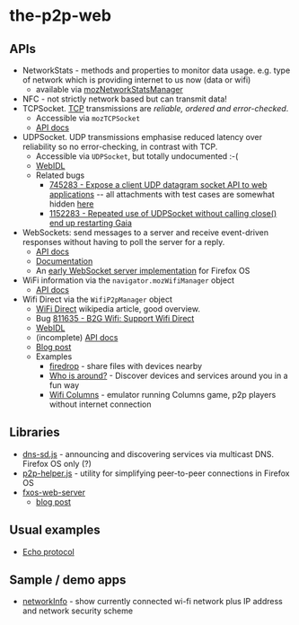 # the-p2p-web

## APIs

* NetworkStats - methods and properties to monitor data usage. e.g. type of network which is providing internet to us now (data or wifi)
  * available via [mozNetworkStatsManager](https://developer.mozilla.org/en-US/docs/Web/API/window/navigator/mozNetworkStats)
* NFC - not strictly network based but can transmit data!
* TCPSocket. [TCP](http://en.wikipedia.org/wiki/Transmission_Control_Protocol) transmissions are *reliable, ordered and error-checked*.
  * Accessible via `mozTCPSocket`
  * [API docs](https://developer.mozilla.org/en-US/docs/Web/API/TCPSocket)
* UDPSocket. UDP transmissions emphasise reduced latency over reliability so no error-checking, in contrast with TCP.
  * Accessible via `UDPSocket`, but totally undocumented :-(
  * [WebIDL](http://mxr.mozilla.org/mozilla-central/source/dom/webidl/UDPSocket.webidl)
  * Related bugs
    * [745283 - Expose a client UDP datagram socket API to web applications](https://bugzilla.mozilla.org/show_bug.cgi?id=745283) -- all attachments with test cases are somewhat hidden [here](https://bugzilla.mozilla.org/attachment.cgi?bugid=745283&action=viewall)
    * [1152283 - Repeated use of UDPSocket without calling close() end up restarting Gaia](https://bugzilla.mozilla.org/show_bug.cgi?id=1152283)
* WebSockets: send messages to a server and receive event-driven responses without having to poll the server for a reply.
  * [API docs](https://developer.mozilla.org/en-US/docs/Web/API/WebSocket)
  * [Documentation](https://developer.mozilla.org/en-US/docs/WebSockets)
  * An [early WebSocket server implementation](https://gist.github.com/azasypkin/e4e99bda58ca2b4436c2) for Firefox OS
* WiFi information via the `navigator.mozWifiManager` object
  * [API docs](https://developer.mozilla.org/en-US/docs/Web/API/WiFi_Information_API)
* Wifi Direct via the `WifiP2pManager` object
  * [WiFi Direct](https://en.wikipedia.org/wiki/Wi-Fi_Direct) wikipedia article, good overview.
  * Bug [811635 - B2G Wifi: Support Wifi Direct](https://bugzilla.mozilla.org/show_bug.cgi?id=811635)
  * [WebIDL](https://dxr.mozilla.org/mozilla-central/source/dom/wifi/WifiP2pManager.jsm)
  * (incomplete) [API docs](https://developer.mozilla.org/en-US/docs/Web/API/MozWifiP2pManager)
  * [Blog post](https://hacks.mozilla.org/2015/01/the-p2p-web-wi-fi-direct-in-firefox-os/)
  * Examples
    * [firedrop](https://github.com/justindarc/firedrop) - share files with devices nearby
	* [Who is around?](https://github.com/gmarty/who-is-around) - Discover devices and services around you in a fun way
	* [Wifi Columns](https://github.com/gmarty/wifi-columns) - emulator running Columns game, p2p players without internet connection

## Libraries

* [dns-sd.js](https://github.com/justindarc/dns-sd.js) - announcing and discovering services via multicast DNS. Firefox OS only (?)
* [p2p-helper.js](https://github.com/justindarc/p2p-helper.js) - utility for simplifying peer-to-peer connections in Firefox OS
* [fxos-web-server](https://github.com/justindarc/fxos-web-server)
  * [blog post](https://hacks.mozilla.org/2015/02/embedding-an-http-web-server-in-firefox-os/)

## Usual examples

* [Echo protocol](http://en.wikipedia.org/wiki/Echo_Protocol)

## Sample / demo apps

* [networkInfo](https://github.com/sole/networkInfo) - show currently connected wi-fi network plus IP address and network security scheme
